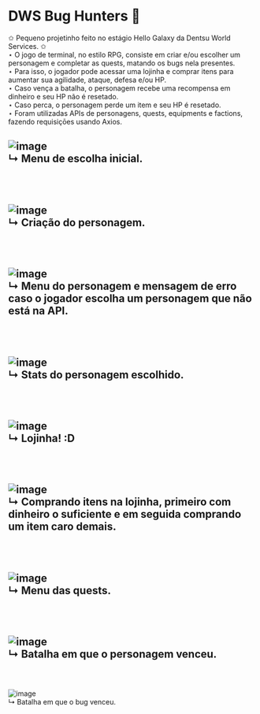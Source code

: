# DWS Bug Hunters 🐛

✩ Pequeno projetinho feito no estágio Hello Galaxy da Dentsu World Services. ✩<br/>
⋆ O jogo de terminal, no estilo RPG, consiste em criar e/ou escolher um personagem e completar as quests, matando os bugs nela presentes. <br/>
⋆ Para isso, o jogador pode acessar uma lojinha e comprar itens para aumentar sua agilidade, ataque, defesa e/ou HP. <br/>
⋆ Caso vença a batalha, o personagem recebe uma recompensa em dinheiro e seu HP não é resetado.<br/>
⋆ Caso perca, o personagem perde um item e seu HP é resetado.<br/>
⋆ Foram utilizadas APIs de personagens, quests, equipments e factions, fazendo requisiçōes usando Axios.<br/>

![image](https://user-images.githubusercontent.com/94134546/200638736-1aa7d59a-bfa0-4fad-95de-9e6bf313ee62.png)<br/>
↳ Menu de escolha inicial.<br/><br/>
---------------------------------------------------------------------------------------------------------------------------------------------------------
<br/>![image](https://user-images.githubusercontent.com/94134546/200639551-2a8e5140-0419-4c66-86cd-8bd713f5a2bf.png)<br/>
↳ Criação do personagem.
<br/><br/>
---------------------------------------------------------------------------------------------------------------------------------------------------------
<br/>![image](https://user-images.githubusercontent.com/94134546/200639724-ae956133-4a39-4944-9c0a-5d4d2e1b1ca9.png)<br/>
↳ Menu do personagem e mensagem de erro caso o jogador escolha um personagem que não está na API.
<br/><br/>
---------------------------------------------------------------------------------------------------------------------------------------------------------
<br/>![image](https://user-images.githubusercontent.com/94134546/200640210-c79bff91-0c1c-4228-bada-d0027708aedb.png)<br/>
↳ Stats do personagem escolhido.
<br/><br/>
---------------------------------------------------------------------------------------------------------------------------------------------------------
<br/>![image](https://user-images.githubusercontent.com/94134546/200640315-38670a61-74ce-4687-8c9e-636a94db622f.png)<br/>
↳ Lojinha! :D
<br/><br/>
---------------------------------------------------------------------------------------------------------------------------------------------------------
<br/>![image](https://user-images.githubusercontent.com/94134546/200640452-ab364a4a-a82c-4cdb-bc3d-69fcfe2621bc.png)<br/>
↳ Comprando itens na lojinha, primeiro com dinheiro o suficiente e em seguida comprando um item caro demais.<br/><br/>
---------------------------------------------------------------------------------------------------------------------------------------------------------
<br/>![image](https://user-images.githubusercontent.com/94134546/200640590-92cc74ad-27d1-44fe-9f24-5f838a5abf9c.png)<br/>
↳ Menu das quests.<br/><br/>
---------------------------------------------------------------------------------------------------------------------------------------------------------
<br/>![image](https://user-images.githubusercontent.com/94134546/200640774-abd25155-4e68-4196-892e-450507eb9134.png)<br/>
↳ Batalha em que o personagem venceu.<br/><br/>
---------------------------------------------------------------------------------------------------------------------------------------------------------
<br/>![image](https://user-images.githubusercontent.com/94134546/200641444-062d5e4d-4575-4425-b94a-7299e21828d4.png)<br/>
↳ Batalha em que o bug venceu.<br/>

